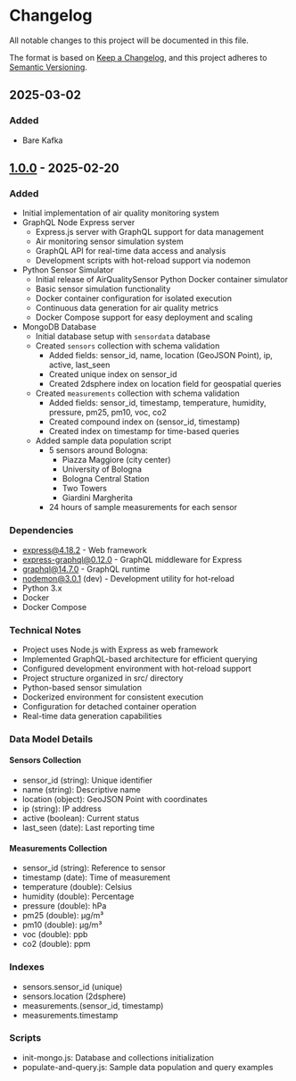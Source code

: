 # Changelog
All notable changes to this project will be documented in this file.

The format is based on [Keep a Changelog](https://keepachangelog.com/en/1.0.0/),
and this project adheres to [Semantic Versioning](https://semver.org/spec/v2.0.0.html).

## 2025-03-02

### Added
- Bare Kafka

## [1.0.0] - 2025-02-20

### Added
- Initial implementation of air quality monitoring system
- GraphQL Node Express server
  - Express.js server with GraphQL support for data management
  - Air monitoring sensor simulation system
  - GraphQL API for real-time data access and analysis
  - Development scripts with hot-reload support via nodemon
- Python Sensor Simulator
  - Initial release of AirQualitySensor Python Docker container simulator
  - Basic sensor simulation functionality
  - Docker container configuration for isolated execution
  - Continuous data generation for air quality metrics
  - Docker Compose support for easy deployment and scaling
- MongoDB Database
  - Initial database setup with `sensordata` database
  - Created `sensors` collection with schema validation
    - Added fields: sensor_id, name, location (GeoJSON Point), ip, active, last_seen
    - Created unique index on sensor_id
    - Created 2dsphere index on location field for geospatial queries
  - Created `measurements` collection with schema validation
    - Added fields: sensor_id, timestamp, temperature, humidity, pressure, pm25, pm10, voc, co2
    - Created compound index on (sensor_id, timestamp)
    - Created index on timestamp for time-based queries
  - Added sample data population script
    - 5 sensors around Bologna:
      - Piazza Maggiore (city center)
      - University of Bologna
      - Bologna Central Station
      - Two Towers
      - Giardini Margherita
    - 24 hours of sample measurements for each sensor

### Dependencies
- express@4.18.2 - Web framework
- express-graphql@0.12.0 - GraphQL middleware for Express
- graphql@14.7.0 - GraphQL runtime
- nodemon@3.0.1 (dev) - Development utility for hot-reload
- Python 3.x
- Docker
- Docker Compose

### Technical Notes
- Project uses Node.js with Express as web framework
- Implemented GraphQL-based architecture for efficient querying
- Configured development environment with hot-reload support
- Project structure organized in src/ directory
- Python-based sensor simulation
- Dockerized environment for consistent execution
- Configuration for detached container operation
- Real-time data generation capabilities

### Data Model Details
#### Sensors Collection
- sensor_id (string): Unique identifier
- name (string): Descriptive name
- location (object): GeoJSON Point with coordinates
- ip (string): IP address
- active (boolean): Current status
- last_seen (date): Last reporting time

#### Measurements Collection
- sensor_id (string): Reference to sensor
- timestamp (date): Time of measurement
- temperature (double): Celsius
- humidity (double): Percentage
- pressure (double): hPa
- pm25 (double): µg/m³
- pm10 (double): µg/m³
- voc (double): ppb
- co2 (double): ppm

### Indexes
- sensors.sensor_id (unique)
- sensors.location (2dsphere)
- measurements.(sensor_id, timestamp)
- measurements.timestamp

### Scripts
- init-mongo.js: Database and collections initialization
- populate-and-query.js: Sample data population and query examples

[1.0.0]: https://github.com/username/air-quality-insight/releases/tag/v1.0.0

